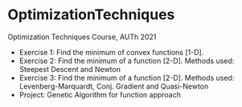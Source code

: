# OptimizationTechniques
Optimization Techniques Course, AUTh 2021

- Exercise 1: Find the minimum of convex functions [1-D].
- Exercise 2: Find the minimum of a function [2-D]. Methods used: Steepest Descent and Newton
- Exercise 3: Find the minimum of a function [2-D]. Methods used: Levenberg-Marquardt, Conj. Gradient and Quasi-Newton
- Project: Genetic Algorithm for function approach
